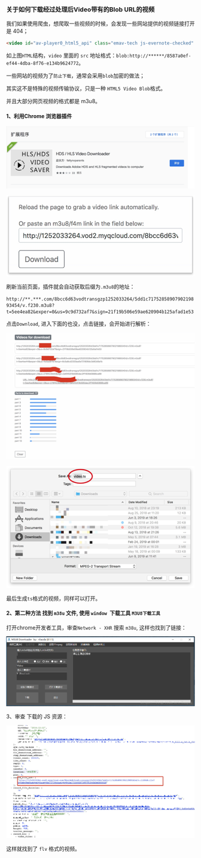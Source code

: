 ### 关于如何下载经过处理后Video带有的Blob URL的视频

我们如果使用爬虫，想爬取一些视频的时候，会发现一些网站提供的视频链接打开是 404；

```html
<video id="av-player0_html5_api" class="emav-tech js-evernote-checked" preload="meta" tabindex="-1" src="blob:http://******/8587a0ef-ef44-4dba-8f76-e134b9624772" data-evernote-id="1968"></video>
```

如上图`HTML`结构，`video` 里面的 `src` 地址格式：`blob:http://******/8587a0ef-ef44-4dba-8f76-e134b9624772`。

一些网站的视频为了`防止下载`，通常会采用`blob`加密的做法；

其实这不是特殊的视频传输协议，只是一种 `HTML5 Video Blob`格式。

并且大部分网页视频的格式都是 m3u8。

#### 1、利用Chrome 浏览器插件

![](assets/extension.jpg)

![](assets/hls.jpg)

刷新当前页面，插件就会自动获取后缀为`.m3u8`的地址：

`http://**.***.com/8bcc6d63vodtransgzp1252033264/5dd1c7175285890790219893454/v.f230.m3u8?t=5ee4ea82&exper=0&us=9c9d732af7&sign=21f19b506e59ae620904b125afad1e53`

点击`Download`, 进入下面的也没，点击链接，会开始进行解析：

![](assets/down.jpg)

![](assets/ts.jpg)

最后生成`ts`格式的视频，同样可以打开。

#### 2、第二种方法 找到 `m38u` 文件, 使用 `window `下载工具 `M3U8下载工具`

打开chrome开发者工具，审查`Network - XHR` 搜索 `m38u`, 这样也找到了链接：

![](assets/tool.png)

3、审查 下载的 JS 资源：

![](assets/result.jpg)

这样就找到了 `flv` 格式的视频。

